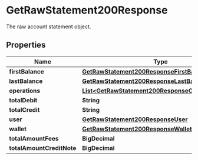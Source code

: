 

# GetRawStatement200Response

The raw account statement object.

## Properties

| Name | Type | Description | Notes |
|------------ | ------------- | ------------- | -------------|
|**firstBalance** | [**GetRawStatement200ResponseFirstBalance**](GetRawStatement200ResponseFirstBalance.md) |  |  [optional] |
|**lastBalance** | [**GetRawStatement200ResponseLastBalance**](GetRawStatement200ResponseLastBalance.md) |  |  [optional] |
|**operations** | [**List&lt;GetRawStatement200ResponseOperationsInner&gt;**](GetRawStatement200ResponseOperationsInner.md) |  |  [optional] |
|**totalDebit** | **String** |  |  [optional] |
|**totalCredit** | **String** |  |  [optional] |
|**user** | [**GetRawStatement200ResponseUser**](GetRawStatement200ResponseUser.md) |  |  [optional] |
|**wallet** | [**GetRawStatement200ResponseWallet**](GetRawStatement200ResponseWallet.md) |  |  [optional] |
|**totalAmountFees** | **BigDecimal** |  |  [optional] |
|**totalAmountCreditNote** | **BigDecimal** |  |  [optional] |



